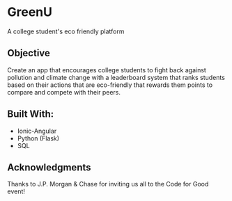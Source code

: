# GreenU

A college student's eco friendly platform

## Objective

Create an app that encourages college students to fight back against pollution and climate change with a leaderboard system that ranks students based on their actions that are eco-friendly that rewards them points to compare and compete with their peers.

## Built With:

* Ionic-Angular
* Python (Flask)
* SQL

## Acknowledgments

Thanks to J.P. Morgan & Chase for inviting
us all to the Code for Good event!
